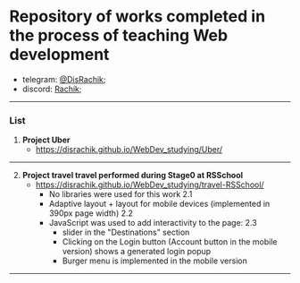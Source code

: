 # Repository of works completed in the process of teaching Web development #

* telegram: [@DisRachik](https://t.me/DisRachik);
* discord: [Rachik](https://discordapp.com/users/971828003745198150/);
******

### List ###

1. **Project Uber**
    - https://disrachik.github.io/WebDev_studying/Uber/
***

2. **Project travel travel performed during Stage0 at RSSchool**
    - https://disrachik.github.io/WebDev_studying/travel-RSSchool/
      * No libraries were used for this work 2.1
      * Adaptive layout + layout for mobile devices (implemented in 390px page width) 2.2
      * JavaScript was used to add interactivity to the page: 2.3
        - slider in the "Destinations" section
        - Clicking on the Login button (Account button in the mobile version) shows a generated login popup
        - Burger menu is implemented in the mobile version
***
